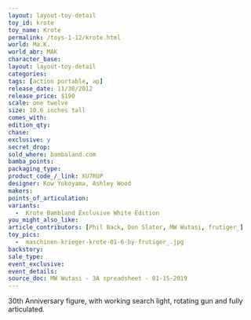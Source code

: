 ```yaml
---
layout: layout-toy-detail 
toy_id: krote
toy_name: Krote
permalink: /toys-1-12/krote.html
world: Ma.K.
world_abr: MAK
character_base: 
layout: layout-toy-detail
categories: 
tags: [action portable, ap] 
release_date: 11/30/2012
release_price: $190 
scale: one twelve
size: 10.6 inches tall
comes_with: 
edition_qty: 
chase: 
exclusive: y
secret_drop: 
sold_where: bambaland.com
bamba_points: 
packaging_type: 
product_code_/_link: XU7RUP
designer: Kow Yokoyama, Ashley Wood
makers: 
points_of_articulation: 
variants: 
  -  Krote Bambland Exclusive White Edition
you_might_also_like: 
article_contributors: [Phil Back, Don Slater, MW Wutasi, frutiger_]
toy_pics: 
  -  maschinen-krieger-krote-01-6-by-frutiger_.jpg
backstory: 
sale_type: 
event_exclusive: 
event_details: 
source_doc: MW Wutasi - 3A spreadsheet - 01-15-2019
---
```

30th Anniversary figure, with working search light, rotating gun and fully articulated.